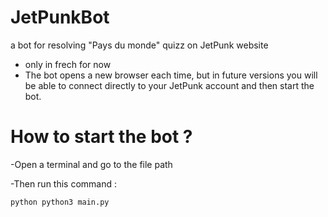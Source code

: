# JetPunkBot
a bot for resolving "Pays du monde" quizz on JetPunk website

- only in frech for now
- The bot opens a new browser each time, but in future versions you will be able to connect directly to your JetPunk account and then start the bot.

# How to start the bot ?

-Open a terminal and go to the file path

-Then run this command :

```python python3 main.py ```

